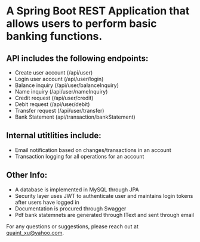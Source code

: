 # A Spring Boot REST Application that allows users to perform basic banking functions. 

## API includes the following endpoints:
- Create user account (/api/user)
- Login user account (/api/user/login)
- Balance inquiry (/api/user/balanceInquiry)
- Name inquiry (/api/user/nameInquiry)
- Credit request (/api/user/credit)
- Debit request (/api/user/debit)
- Transfer request (/api/user/transfer)
- Bank Statement (api/transaction/bankStatement)

## Internal utitlities include:
- Email notification based on changes/transactions in an account
- Transaction logging for all operations for an account

## Other Info:
- A database is implemented in MySQL through JPA
- Security layer uses JWT to authenticate user and maintains login tokens after users have logged in
- Documentation is procured through Swagger
- Pdf bank statemnets are generated through IText and sent through email

For any questions or suggestions, please reach out at quaint_xu@yahoo.com.
